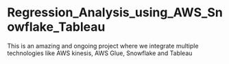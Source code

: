 # Regression_Analysis_using_AWS_Snowflake_Tableau
This is an amazing and ongoing project where we integrate multiple technologies like AWS kinesis, AWS Glue, Snowflake and Tableau
